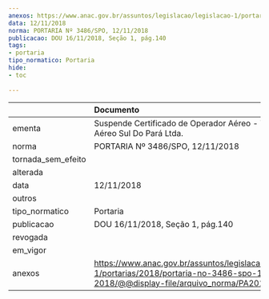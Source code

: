 ```yaml
---
anexos: https://www.anac.gov.br/assuntos/legislacao/legislacao-1/portarias/2018/portaria-no-3486-spo-12-11-2018/@@display-file/arquivo_norma/PA2018-3486.pdf
data: 12/11/2018
norma: PORTARIA Nº 3486/SPO, 12/11/2018
publicacao: DOU 16/11/2018, Seção 1, pág.140
tags:
- portaria
tipo_normatico: Portaria
hide: 
- toc 
 
---
```


|                    | Documento                                                                                                                                            |
|:-------------------|:-----------------------------------------------------------------------------------------------------------------------------------------------------|
| ementa             | Suspende Certificado de Operador Aéreo - Tasp - Táxi Aéreo Sul Do Pará Ltda.                                                                         |
| norma              | PORTARIA Nº 3486/SPO, 12/11/2018                                                                                                                     |
| tornada_sem_efeito |                                                                                                                                                      |
| alterada           |                                                                                                                                                      |
| data               | 12/11/2018                                                                                                                                           |
| outros             |                                                                                                                                                      |
| tipo_normatico     | Portaria                                                                                                                                             |
| publicacao         | DOU 16/11/2018, Seção 1, pág.140                                                                                                                     |
| revogada           |                                                                                                                                                      |
| em_vigor           |                                                                                                                                                      |
| anexos             | https://www.anac.gov.br/assuntos/legislacao/legislacao-1/portarias/2018/portaria-no-3486-spo-12-11-2018/@@display-file/arquivo_norma/PA2018-3486.pdf |